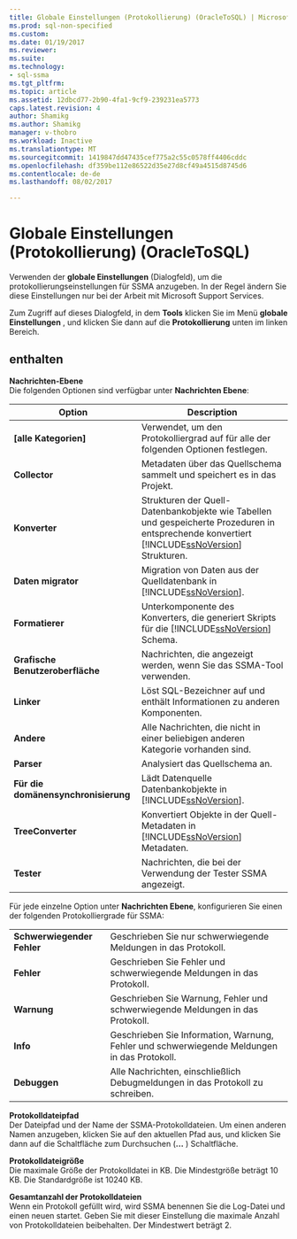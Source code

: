 ```yaml
---
title: Globale Einstellungen (Protokollierung) (OracleToSQL) | Microsoft Docs
ms.prod: sql-non-specified
ms.custom: 
ms.date: 01/19/2017
ms.reviewer: 
ms.suite: 
ms.technology:
- sql-ssma
ms.tgt_pltfrm: 
ms.topic: article
ms.assetid: 12dbcd77-2b90-4fa1-9cf9-239231ea5773
caps.latest.revision: 4
author: Shamikg
ms.author: Shamikg
manager: v-thobro
ms.workload: Inactive
ms.translationtype: MT
ms.sourcegitcommit: 1419847dd47435cef775a2c55c0578ff4406cddc
ms.openlocfilehash: df359be112e86522d35e27d8cf49a4515d8745d6
ms.contentlocale: de-de
ms.lasthandoff: 08/02/2017

---
```

# <a name="global-settings-logging-oracletosql"></a>Globale Einstellungen (Protokollierung) (OracleToSQL)
Verwenden der **globale Einstellungen** (Dialogfeld), um die protokollierungseinstellungen für SSMA anzugeben. In der Regel ändern Sie diese Einstellungen nur bei der Arbeit mit Microsoft Support Services.  
  
Zum Zugriff auf dieses Dialogfeld, in dem **Tools** klicken Sie im Menü **globale Einstellungen** , und klicken Sie dann auf die **Protokollierung** unten im linken Bereich.  
  
## <a name="options"></a>enthalten  
**Nachrichten-Ebene**  
Die folgenden Optionen sind verfügbar unter **Nachrichten Ebene**:  
  
|Option|Description|  
|----------|---------------|  
|**[alle Kategorien]**|Verwendet, um den Protokolliergrad auf für alle der folgenden Optionen festlegen.|  
|**Collector**|Metadaten über das Quellschema sammelt und speichert es in das Projekt.|  
|**Konverter**|Strukturen der Quell-Datenbankobjekte wie Tabellen und gespeicherte Prozeduren in entsprechende konvertiert [!INCLUDE[ssNoVersion](../../includes/ssnoversion_md.md)] Strukturen.|  
|**Daten migrator**|Migration von Daten aus der Quelldatenbank in [!INCLUDE[ssNoVersion](../../includes/ssnoversion_md.md)].|  
|**Formatierer**|Unterkomponente des Konverters, die generiert Skripts für die [!INCLUDE[ssNoVersion](../../includes/ssnoversion_md.md)] Schema.|  
|**Grafische Benutzeroberfläche**|Nachrichten, die angezeigt werden, wenn Sie das SSMA-Tool verwenden.|  
|**Linker**|Löst SQL-Bezeichner auf und enthält Informationen zu anderen Komponenten.|  
|**Andere**|Alle Nachrichten, die nicht in einer beliebigen anderen Kategorie vorhanden sind.|  
|**Parser**|Analysiert das Quellschema an.|  
|**Für die domänensynchronisierung**|Lädt Datenquelle Datenbankobjekte in [!INCLUDE[ssNoVersion](../../includes/ssnoversion_md.md)].|  
|**TreeConverter**|Konvertiert Objekte in der Quell-Metadaten in [!INCLUDE[ssNoVersion](../../includes/ssnoversion_md.md)] Metadaten.|  
|**Tester**|Nachrichten, die bei der Verwendung der Tester SSMA angezeigt.|  
  
Für jede einzelne Option unter **Nachrichten Ebene**, konfigurieren Sie einen der folgenden Protokolliergrade für SSMA:  
  
|||  
|-|-|  
|**Schwerwiegender Fehler**|Geschrieben Sie nur schwerwiegende Meldungen in das Protokoll.|  
|**Fehler**|Geschrieben Sie Fehler und schwerwiegende Meldungen in das Protokoll.|  
|**Warnung**|Geschrieben Sie Warnung, Fehler und schwerwiegende Meldungen in das Protokoll.|  
|**Info**|Geschrieben Sie Information, Warnung, Fehler und schwerwiegende Meldungen in das Protokoll.|  
|**Debuggen**|Alle Nachrichten, einschließlich Debugmeldungen in das Protokoll zu schreiben.|  
  
**Protokolldateipfad**  
Der Dateipfad und der Name der SSMA-Protokolldateien. Um einen anderen Namen anzugeben, klicken Sie auf den aktuellen Pfad aus, und klicken Sie dann auf die Schaltfläche zum Durchsuchen (**...** ) Schaltfläche.  
  
**Protokolldateigröße**  
Die maximale Größe der Protokolldatei in KB. Die Mindestgröße beträgt 10 KB. Die Standardgröße ist 10240 KB.  
  
**Gesamtanzahl der Protokolldateien**  
Wenn ein Protokoll gefüllt wird, wird SSMA benennen Sie die Log-Datei und einen neuen startet. Geben Sie mit dieser Einstellung die maximale Anzahl von Protokolldateien beibehalten. Der Mindestwert beträgt 2.  
  

